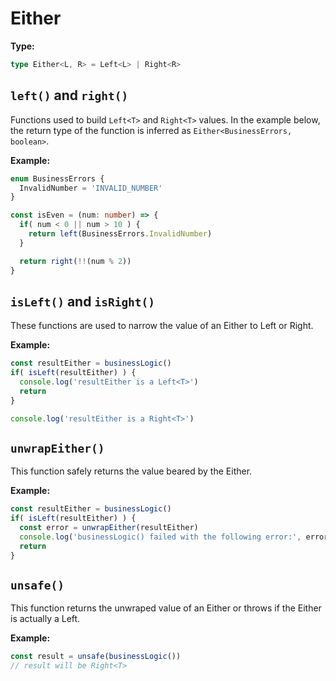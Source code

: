 # Either

**Type:**

```typescript
type Either<L, R> = Left<L> | Right<R>
```

## `left()` and `right()`

Functions used to build `Left<T>` and `Right<T>` values.
In the example below, the return type of the function is inferred as `Either<BusinessErrors, boolean>`.

**Example:**

```typescript
enum BusinessErrors {
  InvalidNumber = 'INVALID_NUMBER'
}

const isEven = (num: number) => {
  if( num < 0 || num > 10 ) {
    return left(BusinessErrors.InvalidNumber)
  }

  return right(!!(num % 2))
}
```

## `isLeft()` and `isRight()`

These functions are used to narrow the value of an Either to Left or Right.

**Example:**

```typescript
const resultEither = businessLogic()
if( isLeft(resultEither) ) {
  console.log('resultEither is a Left<T>')
  return
}

console.log('resultEither is a Right<T>')
```

## `unwrapEither()`

This function safely returns the value beared by the Either.

**Example:**

```typescript
const resultEither = businessLogic()
if( isLeft(resultEither) ) {
  const error = unwrapEither(resultEither)
  console.log('businessLogic() failed with the following error:', error)
  return
}
```

## `unsafe()`

This function returns the unwraped value of an Either or throws if the Either is actually a Left.

**Example:**

```typescript
const result = unsafe(businessLogic())
// result will be Right<T>
```

